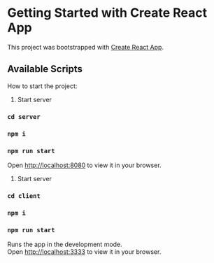 # Getting Started with Create React App

This project was bootstrapped with [Create React App](https://github.com/facebook/create-react-app).

## Available Scripts

How to start the project:

1. Start server

### `cd server`

### `npm i`
### `npm run start`

Open [http://localhost:8080](http://localhost:8080) to view it in your browser.


1. Start server

### `cd client`

### `npm i`
### `npm run start`

Runs the app in the development mode.\
Open [http://localhost:3333](http://localhost:3333) to view it in your browser.
